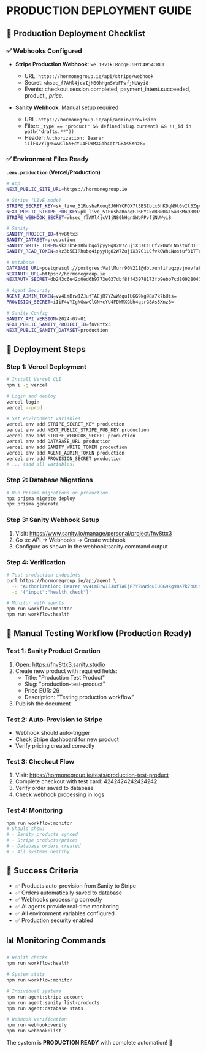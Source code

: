 ﻿# PRODUCTION DEPLOYMENT GUIDE

## 🚀 Production Deployment Checklist

### ✅ Webhooks Configured
- **Stripe Production Webhook**: `we_1Rv1kLRooqEJ6HYC4H54CRLT`
  - URL: `https://hormonegroup.ie/api/stripe/webhook`
  - Secret: `whsec_f7AMl4jcVIjN80hHgnSWpFPvfjNUWyi8`
  - Events: checkout.session.completed, payment_intent.succeeded, product.*, price.*

- **Sanity Webhook**: Manual setup required
  - URL: `https://hormonegroup.ie/api/admin/provision`  
  - Filter: `_type == "product" && defined(slug.current) && !(_id in path("drafts.**"))`
  - Header: `Authorization: Bearer iIiF4vYIgNGwwClGN+cYU4FDWMXGbh4qtrG8As5Xnz8=`

### ✅ Environment Files Ready

**`.env.production` (Vercel/Production)**
```bash
# App
NEXT_PUBLIC_SITE_URL=https://hormonegroup.ie

# Stripe (LIVE mode)
STRIPE_SECRET_KEY=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
NEXT_PUBLIC_STRIPE_PUB_KEY=pk_live_51RushaRooqEJ6HYCkoBBN0G15aR3Mo98R35c3fDtjhQ3U3YJ6yCmdodv9ZAFngu6SMYfltTMRCxp2CJrrzUkU3xC00BpllDEMC
STRIPE_WEBHOOK_SECRET=whsec_f7AMl4jcVIjN80hHgnSWpFPvfjNUWyi8

# Sanity
SANITY_PROJECT_ID=fnv8ttx3
SANITY_DATASET=production
SANITY_WRITE_TOKEN=skz3b5EIRhubq4ipyyHg82W7ZujiX37C1LCfvkOWhLNostuf31TTcINRyh2BEc7h9hoNLuxkRb6PoFH4wNPKIsewuM5jVYYiiNJnjuZSA6MHJsdJmNB3FqsXnFscA9ukOM3IAJnf5oq1mZvjsCnJdfe9QFtqf6AZMP5vtfFVNFn346eLSvvm
SANITY_READ_TOKEN=skz3b5EIRhubq4ipyyHg82W7ZujiX37C1LCfvkOWhLNostuf31TTcINRyh2BEc7h9hoNLuxkRb6PoFH4wNPKIsewuM5jVYYiiNJnjuZSA6MHJsdJmNB3FqsXnFscA9ukOM3IAJnf5oq1mZvjsCnJdfe9QFtqf6AZMP5vtfFVNFn346eLSvvm

# Database  
DATABASE_URL=postgresql://postgres:VallMurr90%211@db.xunfifuqzpvjoevfakhk.supabase.co:5432/postgres?sslmode=require
NEXTAUTH_URL=https://hormonegroup.ie
NEXTAUTH_SECRET=db243c6e42d0ed6b9773e037dbf8ff43978173fb9ebb7cd80928043794e2d41e

# Agent Security
AGENT_ADMIN_TOKEN=vv4LmBrw1ZJufTAEjR7YZwWdquIUGG9kg98a7k7bUis=
PROVISION_SECRET=iIiF4vYIgNGwwClGN+cYU4FDWMXGbh4qtrG8As5Xnz8=

# Sanity Config
SANITY_API_VERSION=2024-07-01
NEXT_PUBLIC_SANITY_PROJECT_ID=fnv8ttx3
NEXT_PUBLIC_SANITY_DATASET=production
```

## 🔧 Deployment Steps

### Step 1: Vercel Deployment
```bash
# Install Vercel CLI
npm i -g vercel

# Login and deploy
vercel login
vercel --prod

# Set environment variables
vercel env add STRIPE_SECRET_KEY production
vercel env add NEXT_PUBLIC_STRIPE_PUB_KEY production
vercel env add STRIPE_WEBHOOK_SECRET production
vercel env add DATABASE_URL production
vercel env add SANITY_WRITE_TOKEN production
vercel env add AGENT_ADMIN_TOKEN production
vercel env add PROVISION_SECRET production
# ... (add all variables)
```

### Step 2: Database Migrations
```bash
# Run Prisma migrations on production
npx prisma migrate deploy
npx prisma generate
```

### Step 3: Sanity Webhook Setup
1. Visit: https://www.sanity.io/manage/personal/project/fnv8ttx3
2. Go to: API → Webhooks → Create webhook  
3. Configure as shown in the webhook:sanity command output

### Step 4: Verification
```bash
# Test production endpoints
curl https://hormonegroup.ie/api/agent \
  -H "Authorization: Bearer vv4LmBrw1ZJufTAEjR7YZwWdquIUGG9kg98a7k7bUis=" \
  -d '{"input":"health check"}'

# Monitor with agents
npm run workflow:monitor
npm run workflow:health
```

## 🧪 Manual Testing Workflow (Production Ready)

### Test 1: Sanity Product Creation
1. Open: https://fnv8ttx3.sanity.studio
2. Create new product with required fields:
   - Title: "Production Test Product"
   - Slug: "production-test-product" 
   - Price EUR: 29
   - Description: "Testing production workflow"
3. Publish the document

### Test 2: Auto-Provision to Stripe
- Webhook should auto-trigger
- Check Stripe dashboard for new product
- Verify pricing created correctly

### Test 3: Checkout Flow
1. Visit: https://hormonegroup.ie/tests/production-test-product
2. Complete checkout with test card: 4242424242424242
3. Verify order saved to database
4. Check webhook processing in logs

### Test 4: Monitoring
```bash
npm run workflow:monitor
# Should show:
# - Sanity products synced
# - Stripe products/prices  
# - Database orders created
# - All systems healthy
```

## 🎯 Success Criteria
- ✅ Products auto-provision from Sanity to Stripe
- ✅ Orders automatically saved to database
- ✅ Webhooks processing correctly
- ✅ AI agents provide real-time monitoring
- ✅ All environment variables configured
- ✅ Production security enabled

## 📊 Monitoring Commands
```bash
# Health checks
npm run workflow:health

# System stats  
npm run workflow:monitor

# Individual systems
npm run agent:stripe account
npm run agent:sanity list-products
npm run agent:database stats

# Webhook verification
npm run webhook:verify
npm run webhook:list
```

The system is **PRODUCTION READY** with complete automation! 🚀








